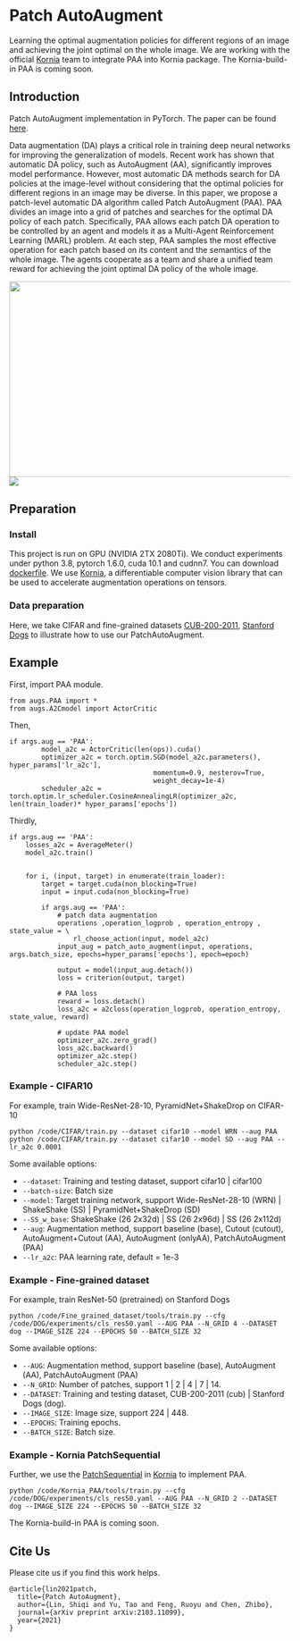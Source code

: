 # Patch AutoAugment
Learning the optimal augmentation policies for different regions of an image and achieving the joint optimal on the whole image. We are working with the official [Kornia](https://github.com/kornia/kornia) team to integrate PAA into Kornia package. The Kornia-build-in PAA is coming soon.

## Introduction
Patch AutoAugment implementation in PyTorch.
The paper can be found [here](https://arxiv.org/abs/2103.11099).

Data augmentation (DA) plays a critical role in training deep neural networks for improving the generalization of models. Recent work has shown that automatic DA policy, such as AutoAugment (AA), significantly improves model performance. However, most automatic DA methods search for DA policies at the image-level without considering that the optimal policies for different regions in an image may be diverse. In this paper, we propose a patch-level automatic DA algorithm called Patch AutoAugment (PAA). PAA divides an image into a grid of patches and searches for the optimal DA policy of each patch. Specifically, PAA allows each patch DA operation to be controlled by an agent and models it as a Multi-Agent Reinforcement Learning (MARL) problem. At each step, PAA samples the most effective operation for each patch based on its content and the semantics of the whole image. The agents cooperate as a team and share a unified team reward for achieving the joint optimal DA policy of the whole image.

<img src=https://github.com/LinShiqi047/PatchAutoAugment/blob/main/figure/imagelevel_v.s_patchlevel.jpg width=600 height=350 />
<img src=https://github.com/LinShiqi047/PatchAutoAugment/blob/main/figure/framework.jpg />

## Preparation
### Install
This project is run on GPU (NVIDIA 2TX 2080Ti).
We conduct experiments under python 3.8, pytorch 1.6.0, cuda 10.1 and cudnn7. 
You can download [dockerfile](https://github.com/LinShiqi047/PatchAutoAugment/blob/main/Dockerfile).
We use [Kornia](https://github.com/kornia/kornia), a differentiable computer vision library that can be used to accelerate augmentation operations on tensors.

### Data preparation
Here, we take CIFAR and fine-grained datasets [CUB-200-2011](http://www.vision.caltech.edu/visipedia/CUB-200-2011.html), [Stanford Dogs](http://vision.stanford.edu/aditya86/ImageNetDogs/) to illustrate how to use our PatchAutoAugment.

## Example
First, import PAA module.
```
from augs.PAA import *   
from augs.A2Cmodel import ActorCritic
```
Then, 
```
if args.aug == 'PAA':
        model_a2c = ActorCritic(len(ops)).cuda()
        optimizer_a2c = torch.optim.SGD(model_a2c.parameters(), hyper_params['lr_a2c'], 
                                    momentum=0.9, nesterov=True,
                                    weight_decay=1e-4)
        scheduler_a2c = torch.optim.lr_scheduler.CosineAnnealingLR(optimizer_a2c, len(train_loader)* hyper_params['epochs'])
```
Thirdly, 
```
if args.aug == 'PAA':
    losses_a2c = AverageMeter()
    model_a2c.train()

    
    for i, (input, target) in enumerate(train_loader):
        target = target.cuda(non_blocking=True)
        input = input.cuda(non_blocking=True)

        if args.aug == 'PAA':
            # patch data augmentation
            operations ,operation_logprob , operation_entropy , state_value = \
                rl_choose_action(input, model_a2c)
            input_aug = patch_auto_augment(input, operations, args.batch_size, epochs=hyper_params['epochs'], epoch=epoch)

            output = model(input_aug.detach())
            loss = criterion(output, target)

            # PAA loss
            reward = loss.detach()
            loss_a2c = a2closs(operation_logprob, operation_entropy, state_value, reward)

            # update PAA model
            optimizer_a2c.zero_grad()
            loss_a2c.backward()
            optimizer_a2c.step()
            scheduler_a2c.step()
```
### Example - CIFAR10
For example, train Wide-ResNet-28-10, PyramidNet+ShakeDrop on CIFAR-10 
```
python /code/CIFAR/train.py --dataset cifar10 --model WRN --aug PAA
python /code/CIFAR/train.py --dataset cifar10 --model SD --aug PAA --lr_a2c 0.0001
```
Some available options:
- ```--dataset```: Training and testing dataset, support cifar10 | cifar100
- ```--batch-size```: Batch size
- ```--model```: Target training network, support Wide-ResNet-28-10 (WRN) | ShakeShake (SS) | PyramidNet+ShakeDrop (SD)
- ```--SS_w_base```: ShakeShake (26 2x32d) | SS (26 2x96d) | SS (26 2x112d)
- ```--aug```: Augmentation method, support baseline (base), Cutout (cutout), AutoAugment+Cutout (AA), AutoAugment (onlyAA), PatchAutoAugment (PAA)
- ```--lr_a2c```: PAA learning rate, default = 1e-3

### Example - Fine-grained dataset
For example, train ResNet-50 (pretrained) on Stanford Dogs
```
python /code/Fine_grained_dataset/tools/train.py --cfg /code/DOG/experiments/cls_res50.yaml --AUG PAA --N_GRID 4 --DATASET dog --IMAGE_SIZE 224 --EPOCHS 50 --BATCH_SIZE 32
```
Some available options:
- ```--AUG```: Augmentation method, support baseline (base), AutoAugment (AA), PatchAutoAugment (PAA)
- ```--N_GRID```: Number of patches, support 1 | 2 | 4 | 7 | 14.
- ```--DATASET```: Training and testing dataset, CUB-200-2011 (cub) | Stanford Dogs (dog).
- ```--IMAGE_SIZE```: Image size, support 224 | 448.
- ```--EPOCHS```: Training epochs.
- ```--BATCH_SIZE```: Batch size.

### Example - Kornia PatchSequential
Further, we use the [PatchSequential](https://github.com/kornia/kornia/blob/master/kornia/augmentation/container/patch.py) in [Kornia](https://github.com/kornia/kornia) to implement PAA.
```
python /code/Kornia_PAA/tools/train.py --cfg /code/DOG/experiments/cls_res50.yaml --AUG PAA --N_GRID 2 --DATASET dog --IMAGE_SIZE 224 --EPOCHS 50 --BATCH_SIZE 32
```

The Kornia-build-in PAA is coming soon.

<!-- ## Future work
At present, we use a relatively simple reinforcement learning algorithm Advantage Actor-Critic (A2C) to implement the policy search. In the future, we consider using  Asynchronous Advantage Actor-Critic (A3C) and Proximal Policy Optimization (PPO) algorithms to further improve performance. If you have any questions, please leave a message and discuss with us. -->

## Cite Us
Please cite us if you find this work helps.
```
@article{lin2021patch,
  title={Patch AutoAugment},
  author={Lin, Shiqi and Yu, Tao and Feng, Ruoyu and Chen, Zhibo},
  journal={arXiv preprint arXiv:2103.11099},
  year={2021}
}
```
